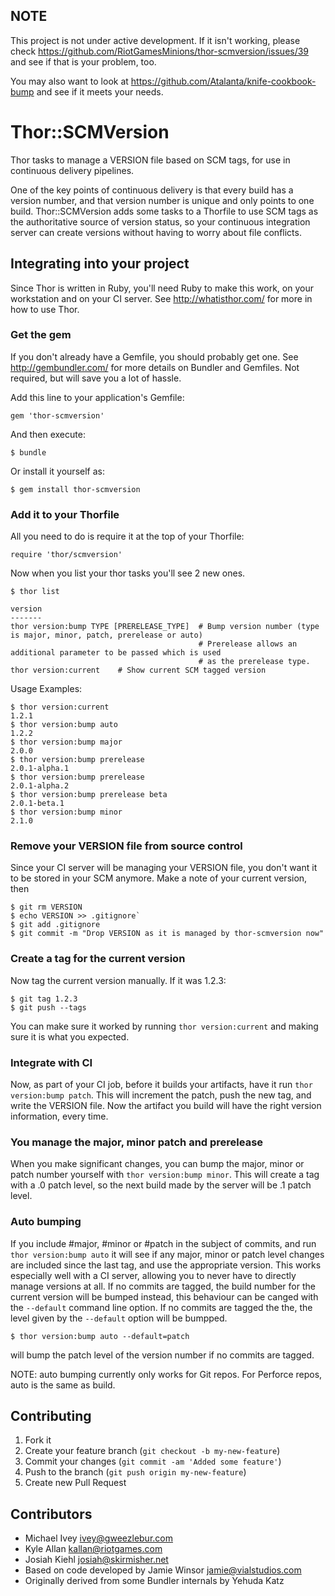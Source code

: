 ## NOTE

This project is not under active development. If it isn't working, please check https://github.com/RiotGamesMinions/thor-scmversion/issues/39 and see if that is your problem, too.

You may also want to look at https://github.com/Atalanta/knife-cookbook-bump and see if it meets your needs.


# Thor::SCMVersion

Thor tasks to manage a VERSION file based on SCM tags, for use in
continuous delivery pipelines.

One of the key points of continuous delivery is that every build has a
version number, and that version number is unique and only points to
one build. Thor::SCMVersion adds some tasks to a Thorfile to use SCM
tags as the authoritative source of version status, so your continuous
integration server can create versions without having to worry about
file conflicts.

## Integrating into your project

Since Thor is written in Ruby, you'll need Ruby to make this work, on
your workstation and on your CI server. See <http://whatisthor.com/> for
more in how to use Thor.

### Get the gem

If you don't already have a Gemfile, you should probably get one. See
<http://gembundler.com/> for more details on Bundler and Gemfiles. Not
required, but will save you a lot of hassle.

Add this line to your application's Gemfile:

    gem 'thor-scmversion'

And then execute:

    $ bundle

Or install it yourself as:

    $ gem install thor-scmversion

### Add it to your Thorfile

All you need to do is require it at the top of your Thorfile:

    require 'thor/scmversion'

Now when you list your thor tasks you'll see 2 new ones.

    $ thor list
    
    version
    -------
    thor version:bump TYPE [PRERELEASE_TYPE]  # Bump version number (type is major, minor, patch, prerelease or auto)
                                              # Prerelease allows an additional parameter to be passed which is used 
                                              # as the prerelease type.
    thor version:current    # Show current SCM tagged version

Usage Examples:

    $ thor version:current
    1.2.1
    $ thor version:bump auto
    1.2.2
    $ thor version:bump major
    2.0.0
    $ thor version:bump prerelease
    2.0.1-alpha.1
    $ thor version:bump prerelease
    2.0.1-alpha.2
    $ thor version:bump prerelease beta
    2.0.1-beta.1
    $ thor version:bump minor
    2.1.0

### Remove your VERSION file from source control

Since your CI server will be managing your VERSION file, you don't
want it to be stored in your SCM anymore. Make a note of your current
version, then

    $ git rm VERSION
    $ echo VERSION >> .gitignore`
    $ git add .gitignore
    $ git commit -m "Drop VERSION as it is managed by thor-scmversion now"

### Create a tag for the current version

Now tag the current version manually. If it was 1.2.3:

    $ git tag 1.2.3
    $ git push --tags

You can make sure it worked by running `thor version:current` and
making sure it is what you expected.

### Integrate with CI

Now, as part of your CI job, before it builds your artifacts, have it
run `thor version:bump patch`. This will increment the patch, push the
new tag, and write the VERSION file. Now the artifact you build will
have the right version information, every time.

### You manage the major, minor patch and prerelease

When you make significant changes, you can bump the major, minor or patch
number yourself with `thor version:bump minor`. This will create a tag
with a .0 patch level, so the next build made by the server will be
.1 patch level.

### Auto bumping

If you include #major, #minor or #patch in the subject of commits, and run
`thor version:bump auto` it will see if any major, minor or patch level changes
are included since the last tag, and use the appropriate version. This works
especially well with a CI server, allowing you to never have to directly
manage versions at all. If no commits are tagged, the build number for the
current version will be bumped instead, this behaviour can be canged with the
`--default` command line option. If no commits are tagged the the, the level
given by the `--default` option will be bumpped.

    $ thor version:bump auto --default=patch

will bump the patch level of the version number if no commits are tagged.

NOTE: auto bumping currently only works for Git repos. For Perforce repos,
auto is the same as build.


## Contributing

1. Fork it
2. Create your feature branch (`git checkout -b my-new-feature`)
3. Commit your changes (`git commit -am 'Added some feature'`)
4. Push to the branch (`git push origin my-new-feature`)
5. Create new Pull Request

## Contributors

* Michael Ivey <ivey@gweezlebur.com>
* Kyle Allan <kallan@riotgames.com>
* Josiah Kiehl <josiah@skirmisher.net>
* Based on code developed by Jamie Winsor <jamie@vialstudios.com>
* Originally derived from some Bundler internals by Yehuda Katz
